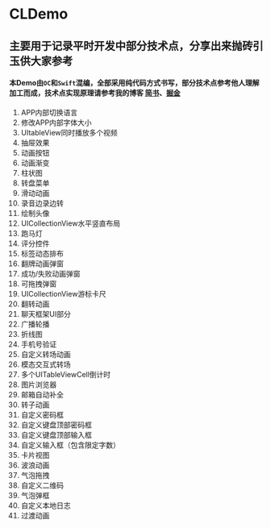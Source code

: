 # CLDemo

## 主要用于记录平时开发中部分技术点，分享出来抛砖引玉供大家参考

#### 本Demo由`OC`和`Swift`混编，全部采用纯代码方式书写，部分技术点参考他人理解加工而成，技术点实现原理请参考我的博客   [简书](https://www.jianshu.com/u/3661f7de8646)、[掘金](https://juejin.cn/user/3192637496506167)

1. APP内部切换语言
2. 修改APP内部字体大小
3. UItableView同时播放多个视频
4. 抽屉效果
5. 动画按钮
6. 动画渐变
7. 柱状图
8. 转盘菜单
9. 滑动动画
10. 录音边录边转
11. 绘制头像
12. UICollectionView水平竖直布局
13. 跑马灯
14. 评分控件
15. 标签动态排布
16. 翻牌动画弹窗
17. 成功/失败动画弹窗
18. 可拖拽弹窗
19. UICollectionView游标卡尺
20. 翻转动画
21. 聊天框架UI部分
22. 广播轮播
23. 折线图
24. 手机号验证
25. 自定义转场动画
26. 模态交互式转场
27. 多个UITableViewCell倒计时
28. 图片浏览器
29. 邮箱自动补全
30. 转子动画
31. 自定义密码框
32. 自定义键盘顶部密码框
33. 自定义键盘顶部输入框
34. 自定义输入框（包含限定字数）
35. 卡片视图
36. 波浪动画
37. 气泡拖拽
38. 自定义二维码
39. 气泡弹框
40. 自定义本地日志
41. 过渡动画
